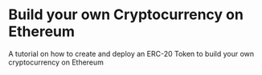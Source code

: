 # Build your own Cryptocurrency on Ethereum

A tutorial on how to create and deploy an ERC-20 Token to build your own cryptocurrency on Ethereum
